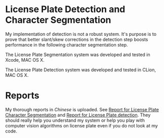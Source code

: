 # License Plate Detection and Character Segmentation
My implementation of detection is not a robust system. It's purpose is to prove that better slant/skew corrections in the detection step boosts performance in the following character segmentation step.

The License Plate Segmentation system was developed and tested in Xcode, MAC OS X.

The License Plate Detection system was developed and tested in CLion, MAC OS X.

# Reports

My thorough reports in *Chinese* is uploaded. See [Report for License Plate Character Segmentation](https://github.com/laoreja/LicensePlate/blob/master/%E5%9F%BA%E4%BA%8E%E5%9E%82%E7%9B%B4%E6%8A%95%E5%BD%B1%E7%9A%84%E8%BD%A6%E7%89%8C%E5%88%86%E5%89%B2.pdf) and [Report for License Plate detection](https://github.com/laoreja/LicensePlate/blob/master/%E9%A2%9C%E8%89%B2%E5%AE%9A%E4%BD%8D%E4%B8%8E%E5%80%BE%E6%96%9C%E5%81%8F%E7%A7%BB%E7%9F%AB%E6%AD%A3.pdf). They should really help you understand my system or help you play with computer vision algorithms on license plate even if you do not look at my code.
